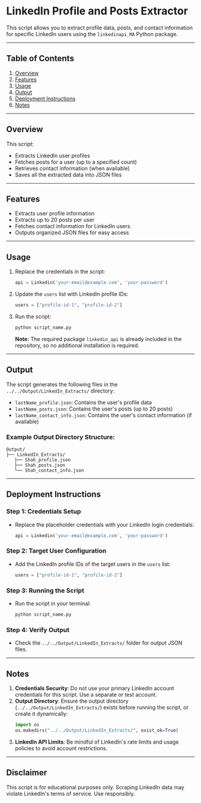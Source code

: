 # LinkedIn Profile and Posts Extractor

This script allows you to extract profile data, posts, and contact information for specific LinkedIn users using the `linkedinapi_MA` Python package.

---

## Table of Contents
1. [Overview](#overview)
2. [Features](#features)
3. [Usage](#usage)
4. [Output](#output)
5. [Deployment Instructions](#deployment-instructions)
6. [Notes](#notes)

---

## Overview
This script:
- Extracts LinkedIn user profiles
- Fetches posts for a user (up to a specified count)
- Retrieves contact information (when available)
- Saves all the extracted data into JSON files

---

## Features
- Extracts user profile information
- Extracts up to 20 posts per user
- Fetches contact information for LinkedIn users
- Outputs organized JSON files for easy access

---

## Usage
1. Replace the credentials in the script:
   ```python
   api = Linkedin('your-email@example.com', 'your-password')
   ```

2. Update the `users` list with LinkedIn profile IDs:
   ```python
   users = ["profile-id-1", "profile-id-2"]
   ```

3. Run the script:
   ```bash
   python script_name.py
   ```
   **Note:** The required package `linkedin_api` is already included in the repository, so no additional installation is required.

---

## Output
The script generates the following files in the `../../Output/LinkedIn_Extracts/` directory:

- `lastName_profile.json`: Contains the user's profile data
- `lastName_posts.json`: Contains the user's posts (up to 20 posts)
- `lastName_contact_info.json`: Contains the user's contact information (if available)

### Example Output Directory Structure:
```
Output/
├── LinkedIn_Extracts/
   ├── Shah_profile.json
   ├── Shah_posts.json
   └── Shah_contact_info.json
```

---

## Deployment Instructions

### Step 1: Credentials Setup
- Replace the placeholder credentials with your LinkedIn login credentials:
   ```python
   api = Linkedin('your-email@example.com', 'your-password')
   ```

### Step 2: Target User Configuration
- Add the LinkedIn profile IDs of the target users in the `users` list:
   ```python
   users = ["profile-id-1", "profile-id-2"]
   ```

### Step 3: Running the Script
- Run the script in your terminal:
   ```bash
   python script_name.py
   ```

### Step 4: Verify Output
- Check the `../../Output/LinkedIn_Extracts/` folder for output JSON files.

---

## Notes
1. **Credentials Security**: Do not use your primary LinkedIn account credentials for this script. Use a separate or test account.
2. **Output Directory**: Ensure the output directory (`../../Output/LinkedIn_Extracts/`) exists before running the script, or create it dynamically:
   ```python
   import os
   os.makedirs("../../Output/LinkedIn_Extracts/", exist_ok=True)
   ```
3. **LinkedIn API Limits**: Be mindful of LinkedIn's rate limits and usage policies to avoid account restrictions.

---

## Disclaimer
This script is for educational purposes only. Scraping LinkedIn data may violate LinkedIn's terms of service. Use responsibly.

